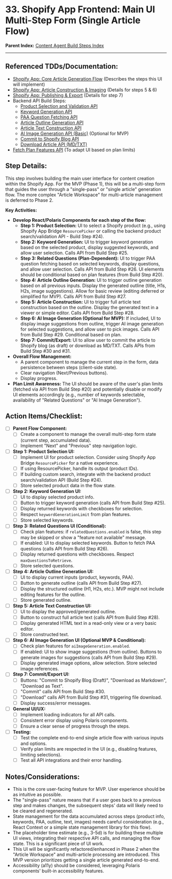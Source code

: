 # 33. Shopify App Frontend: Main UI Multi-Step Form (Single Article Flow)

**Parent Index:** [Content Agent Build Steps Index](index.md)

---

## Referenced TDDs/Documentation:
*   [Shopify App: Core Article Generation Flow](../../jules/shopify-app/jules.core-article-generation-flow.md) (Describes the steps this UI will implement)
*   [Shopify App: Article Construction & Imaging](../../jules/shopify-app/jules.article-construction-and-imaging.md) (Details for steps 5 & 6)
*   [Shopify App: Publishing & Export](../../jules/shopify-app/jules.publishing-and-export.md) (Details for step 7)
*   Backend API Build Steps:
    *   [Product Selection and Validation API](24.product-selection-and-validation-api.md)
    *   [Keyword Generation API](25.keyword-generation-api.md)
    *   [PAA Question Fetching API](26.paa-question-fetching-api.md)
    *   [Article Outline Generation API](27.article-outline-generation-api.md)
    *   [Article Text Construction API](28.article-text-construction-api.md)
    *   [AI Image Generation API (Basic)](29.ai-image-generation-api-basic.md) (Optional for MVP)
    *   [Commit to Shopify Blog API](30.commit-to-shopify-blog-api.md)
    *   [Download Article API (MD/TXT)](31.download-article-api-md-txt.md)
*   [Fetch Plan Features API](20.fetch-plan-features-api.md) (To adapt UI based on plan limits)

## Step Details:
This step involves building the main user interface for content creation within the Shopify App. For the MVP (Phase 1), this will be a multi-step form that guides the user through a "single-pass" or "single article" generation flow. The more complex "Article Workspace" for multi-article management is deferred to Phase 2.

**Key Activities:**
*   **Develop React/Polaris Components for each step of the flow:**
    *   **Step 1: Product Selection:** UI to select a Shopify product (e.g., using Shopify App Bridge `ResourcePicker` or calling the backend product search/validation API - Build Step #24).
    *   **Step 2: Keyword Generation:** UI to trigger keyword generation based on the selected product, display suggested keywords, and allow user selection. Calls API from Build Step #25.
    *   **Step 3: Related Questions (Plan-Dependent):** UI to trigger PAA question fetching based on selected keywords, display questions, and allow user selection. Calls API from Build Step #26. UI elements should be conditional based on plan features (from Build Step #20).
    *   **Step 4: Article Outline Generation:** UI to trigger outline generation based on all previous inputs. Display the generated outline (title, H1s, H2s, image suggestions). Allow for basic review (editing deferred or simplified for MVP). Calls API from Build Step #27.
    *   **Step 5: Article Construction:** UI to trigger full article text construction based on the outline. Display the generated text in a viewer or simple editor. Calls API from Build Step #28.
    *   **Step 6: AI Image Generation (Optional for MVP):** If included, UI to display image suggestions from outline, trigger AI image generation for selected suggestions, and allow user to pick images. Calls API from Build Step #29. Conditional based on plan.
    *   **Step 7: Commit/Export:** UI to allow user to commit the article to Shopify blog (as draft) or download as MD/TXT. Calls APIs from Build Step #30 and #31.
*   **Overall Flow Management:**
    *   A parent component to manage the current step in the form, data persistence between steps (client-side state).
    *   Clear navigation (Next/Previous buttons).
    *   Display progress.
*   **Plan Limit Awareness:** The UI should be aware of the user's plan limits (fetched via API from Build Step #20) and potentially disable or modify UI elements accordingly (e.g., number of keywords selectable, availability of "Related Questions" or "AI Image Generation").

## Action Items/Checklist:
- [ ] **Parent Flow Component:**
    - [ ] Create a component to manage the overall multi-step form state (current step, accumulated data).
    - [ ] Implement "Next" and "Previous" step navigation logic.
- [ ] **Step 1: Product Selection UI:**
    - [ ] Implement UI for product selection. Consider using Shopify App Bridge `ResourcePicker` for a native experience.
    - [ ] If using ResourcePicker, handle its output (product IDs).
    - [ ] If building custom search, integrate with the backend product search/validation API (Build Step #24).
    - [ ] Store selected product data in the flow state.
- [ ] **Step 2: Keyword Generation UI:**
    - [ ] UI to display selected product info.
    - [ ] Button to trigger keyword generation (calls API from Build Step #25).
    - [ ] Display returned keywords with checkboxes for selection.
    - [ ] Respect `keywordGenerationLimit` from plan features.
    - [ ] Store selected keywords.
- [ ] **Step 3: Related Questions UI (Conditional):**
    - [ ] Check plan features: if `relatedQuestions.enabled` is false, this step may be skipped or show a "feature not available" message.
    - [ ] If enabled: UI to display selected keywords. Button to fetch PAA questions (calls API from Build Step #26).
    - [ ] Display returned questions with checkboxes. Respect `maxQuestionsToRetrieve`.
    - [ ] Store selected questions.
- [ ] **Step 4: Article Outline Generation UI:**
    - [ ] UI to display current inputs (product, keywords, PAA).
    - [ ] Button to generate outline (calls API from Build Step #27).
    - [ ] Display the structured outline (H1, H2s, etc.). MVP might not include editing features for the outline.
    - [ ] Store generated outline.
- [ ] **Step 5: Article Text Construction UI:**
    - [ ] UI to display the approved/generated outline.
    - [ ] Button to construct full article text (calls API from Build Step #28).
    - [ ] Display generated HTML text in a read-only view or a very basic editor.
    - [ ] Store constructed text.
- [ ] **Step 6: AI Image Generation UI (Optional MVP & Conditional):**
    - [ ] Check plan features for `aiImageGeneration.enabled`.
    - [ ] If enabled: UI to show image suggestions (from outline). Buttons to generate images for suggestions (calls API from Build Step #29).
    - [ ] Display generated image options, allow selection. Store selected image references.
- [ ] **Step 7: Commit/Export UI:**
    - [ ] Buttons: "Commit to Shopify Blog (Draft)", "Download as Markdown", "Download as Text".
    - [ ] "Commit" calls API from Build Step #30.
    - [ ] "Download" calls API from Build Step #31, triggering file download.
    - [ ] Display success/error messages.
- [ ] **General UI/UX:**
    - [ ] Implement loading indicators for all API calls.
    - [ ] Consistent error display using Polaris components.
    - [ ] Ensure a clear sense of progress through the steps.
- [ ] **Testing:**
    - [ ] Test the complete end-to-end single article flow with various inputs and options.
    - [ ] Verify plan limits are respected in the UI (e.g., disabling features, limiting selections).
    - [ ] Test all API integrations and their error handling.

## Notes/Considerations:
*   This is the core user-facing feature for MVP. User experience should be as intuitive as possible.
*   The "single-pass" nature means that if a user goes back to a previous step and makes changes, the subsequent steps' data will likely need to be cleared and regenerated.
*   State management for the data accumulated across steps (product info, keywords, PAA, outline, text, images) needs careful consideration (e.g., React Context or a simple state management library for this flow).
*   The placeholder time estimate (e.g., 3-5d) is for building these multiple UI views, integrating their respective API calls, and managing the flow state. This is a significant piece of UI work.
*   This UI will be significantly refactored/enhanced in Phase 2 when the "Article Workspace" and multi-article processing are introduced. This MVP version prioritizes getting a single article generated end-to-end.
*   Accessibility (a11y) should be considered, leveraging Polaris components' built-in accessibility features.
